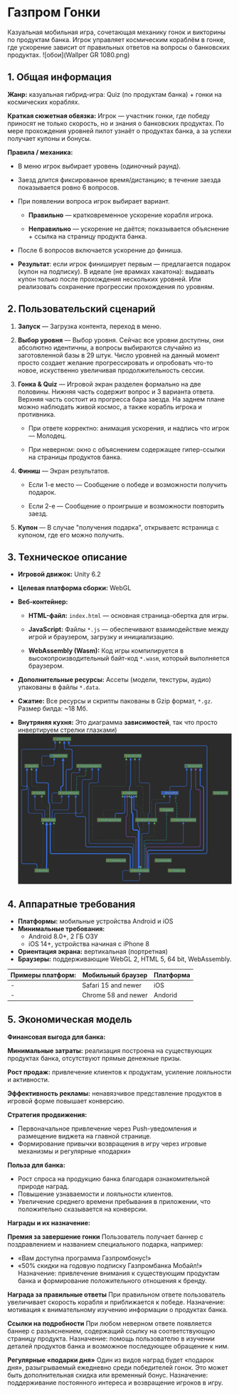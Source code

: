 
# Газпром Гонки
Казуальная мобильная игра, сочетающая механику гонок и викторины по продуктам банка. Игрок управляет космическим кораблём в гонке, где ускорение зависит от правильных ответов на вопросы о банковских продуктах.
![обои](Wallper GR 1080.png)


## 1. Общая информация

**Жанр:** казуальная гибрид-игра: Quiz (по продуктам банка) + гонки на космических кораблях.

**Краткая сюжетная обвязка:** Игрок — участник гонки, где победу приносят не только скорость, но и знания о банковских продуктах. По мере прохождения уровней пилот узнаёт о продуктах банка, а за успехи получает купоны и бонусы.

**Правила / механика:**

-   В меню игрок выбирает уровень (одиночный раунд).
-   Заезд длится фиксированное время/дистанцию; в течение заезда показывается ровно 6 вопросов.
-   При появлении вопроса игрок выбирает вариант.

    -   **Правильно** — кратковременное ускорение корабля игрока.

    -   **Неправильно** — ускорение не даётся; показывается объяснение + ссылка на страницу продукта банка.
-   После 6 вопросов включается ускорение до финиша.
-   **Результат**: если игрок финиширует первым — предлагается подарок (купон на подписку). В идеале (не врамках хакатона): выдавать купон только после прохождения нескольких уровней. Или реализовать сохранение прогрессии прохождения по уровням.

## 2. Пользовательский сценарий

1.  **Запуск** — Загрузка контента, переход в меню.

2.  **Выбор уровня** — Выбор уровня. Сейчас все уровни доступны, они абсолютно идентичны, а вопросы выбираются случайно из заготовленной базы в 29 штук. Число уровней на данный момент просто создает желание прогрессировать и опробовать что-то новое, искуственно увеличивая продолжительность сессии.

3.  **Гонка & Quiz** — Игровой экран разделен формально на две половины. Нижняя часть содержит вопрос и 3 варианта ответа. Верхняя часть состоит из прогресса бара заезда. На заднем плане можно наблюдать живой космос, а также корабль игрока и противника.

    -   При ответе корректно: анимация ускорения, и надпись что игрок — Молодец.

    -   При неверном: окно с объяснением содержащее гипер-ссылки на страницы продуктов банка.

6.  **Финиш** — Экран результатов.

    -   Если 1-е место — Сообщение о победе и возможности получить подарок.

    -   Если 2-е —  Сообщение о проигрыше и возможности повторить заезд.

7.  **Купон** — В случае "получения подарка", открываетс ястраница с купоном, где его можно получить.

## 3. Техническое описание

-   **Игровой движок:** Unity 6.2

-   **Целевая платформа сборки:**  WebGL

-   **Веб-контейнер:**

    -   **HTML-файл:**  `index.html` — основная страница-обертка для игры.

    -   **JavaScript:** Файлы `*.js` — обеспечивают взаимодействие между игрой и браузером, загрузку и инициализацию.

    -   **WebAssembly (Wasm):** Код игры компилируется в высокопроизводительный байт-код `*.wasm`, который выполняется браузером.

-   **Дополнительные ресурсы:** Ассеты (модели, текстуры, аудио) упакованы в файлы `*.data`.
-  **Сжатие:** Все ресурсы и скрипты пакованы в Gzip формат, `*.gz`. Размер билда: ~18 Мб.
- **Внутряняя кухня:** Это диаграмма **зависимостей**, так что просто инвертируем стрелки глазками)
![диаграмма зависимостей](diagram.png)

## 4. Аппаратные требования
- **Платформы:** мобильные устройства Android и iOS
- **Минимальные требования:**
    - Android 8.0+, 2 ГБ ОЗУ
    - iOS 14+, устройства начиная с iPhone 8
- **Ориентация экрана:** вертикальная (портретная)
- **Браузеры:** поддерживающие WebGL 2, HTML 5, 64 bit, WebAssembly.

Примеры платформ:| Мобильный браузер  | Платформа |
-|--|--|
-| Safari 15 and newer | iOS |
-| Chrome 58 and newer | Andorid|


## 5. Экономическая модель
**Финансовая выгода для банка:**

**Минимальные затраты:** реализация построена на существующих продуктах банка, отсутствуют прямые денежные призы.  

**Рост продаж:** привлечение клиентов к продуктам, усиление лояльности и активности.  

**Эффективность рекламы:** ненавязчивое представление продуктов в игровой форме повышает конверсию.


**Стратегия продвижения:**
- Первоначальное привлечение через Push-уведомления и размещение виджета на главной странице.  
- Формирование привычки возвращения в игру через игровые механизмы и регулярные «подарки»


**Польза для банка:**
- Рост спроса на продукцию банка благодаря ознакомительной природе наград.  
- Повышение узнаваемости и лояльности клиентов.  
- Увеличение среднего времени пребывания в приложении, что положительно сказывается на конверсии.

**Награды и их назначение:**

**Премия за завершение гонки**
Пользователь получает баннер с поздравлением и названием специального подарка, например:
- «Вам доступна программа Газпромбонус!»
- «50% скидки на годовую подписку Газпромбанка Мобайл!»
Назначение: привлечение внимания к существующим продуктам банка и формирование положительного отношения к бренду.

**Награда за правильные ответы**
При правильном ответе пользователь увеличивает скорость корабля и приближается к победе.
Назначение: мотивация к внимательному изучению информации о продуктах банка.

**Ссылки на подробности**
При любом неверном ответе появляется баннер с разъяснением, содержащий ссылку на соответствующую страницу продукта.
Назначение: помощь пользователю в изучении деталей продуктов банка и возможное последующее обращение к ним.

**Регулярные «подарки дня»**
Один из видов наград будет «подарок дня», разыгрываемый ежедневно среди победителей гонок. Это может быть дополнительная скидка или временный бонус.
Назначение: поддерживание постоянного интереса и возвращение игроков в игру.


